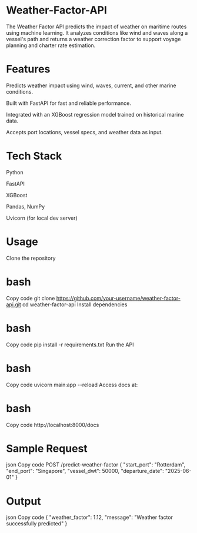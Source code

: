 # Weather-Factor-API
The Weather Factor API predicts the impact of weather on maritime routes using machine learning. It analyzes conditions like wind and waves along a vessel's path and returns a weather correction factor to support voyage planning and charter rate estimation.

# Features
Predicts weather impact using wind, waves, current, and other marine conditions.

Built with FastAPI for fast and reliable performance.

Integrated with an XGBoost regression model trained on historical marine data.

Accepts port locations, vessel specs, and weather data as input.

# Tech Stack
Python

FastAPI

XGBoost

Pandas, NumPy

Uvicorn (for local dev server)

# Usage
Clone the repository

# bash
Copy code
git clone https://github.com/your-username/weather-factor-api.git
cd weather-factor-api
Install dependencies

# bash
Copy code
pip install -r requirements.txt
Run the API

# bash
Copy code
uvicorn main:app --reload
Access docs at:

# bash
Copy code
http://localhost:8000/docs

# Sample Request
json
Copy code
POST /predict-weather-factor
{
  "start_port": "Rotterdam",
  "end_port": "Singapore",
  "vessel_dwt": 50000,
  "departure_date": "2025-06-01"
}

# Output
json
Copy code
{
  "weather_factor": 1.12,
  "message": "Weather factor successfully predicted"
}
